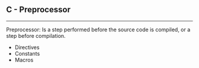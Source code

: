 ## C - Preprocessor
***
Preprocessor: Is a step performed before the source code is compiled,
or a step before compilation.
- Directives
- Constants
- Macros
